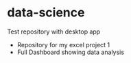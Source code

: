 # data-science
 Test repository with desktop app 

- Repository for my excel project 1
- Full Dashboard showing data analysis  